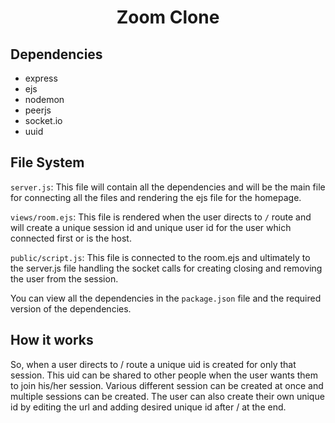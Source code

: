 <div align='center'>
    <h1>Zoom Clone</h1>
</div>

## Dependencies ##

- express
- ejs
- nodemon
- peerjs
- socket.io
- uuid
## File System ##

`server.js`: This file will contain all the dependencies and will be the main file for connecting all the files and rendering the ejs file for the homepage.

`views/room.ejs`: This file is rendered when the user directs to `/` route and will create a unique session id and unique user id for the user which connected first or is the host.

`public/script.js`: This file is connected to the room.ejs and ultimately to the server.js file handling the socket calls for creating closing and removing the user from the session.

You can view all the dependencies in the `package.json` file and the required version of the dependencies.

## How it works ##

So, when a user directs to / route a unique uid is created for only that session. This uid can be shared to other people when the user wants them to join his/her session. Various different session can be created at once and multiple sessions can be created.
The user can also create their own unique id by editing the url and adding desired unique id after / at the end.
